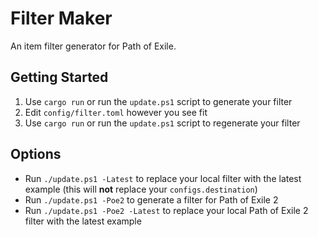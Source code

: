 # Filter Maker
An item filter generator for Path of Exile.

## Getting Started
1. Use `cargo run` or run the `update.ps1` script to generate your filter
1. Edit `config/filter.toml` however you see fit
1. Use `cargo run` or run the `update.ps1` script to regenerate your filter

## Options
- Run `./update.ps1 -Latest` to replace your local filter with the latest example (this will **not** replace your `configs.destination`)
- Run `./update.ps1 -Poe2` to generate a filter for Path of Exile 2
- Run `./update.ps1 -Poe2 -Latest` to replace your local Path of Exile 2 filter with the latest example